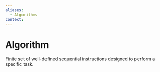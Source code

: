 ```yaml
---
aliases:
  - Algorithms
context:
---
```


# Algorithm

Finite set of well-defined sequential instructions designed to perform a specific task.
